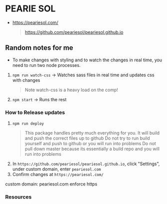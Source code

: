 # PEARIE SOL

- https://peariesol.com/
  > https://github.com/peariesol/peariesol.github.io

## Random notes for me

- To make changes with styling and to watch the changes in real time, you need to run two node processes.

1. `npm run watch-css` -> Watches sass files in real time and updates css with changes
   > Note watch-css is a heavy load on the comp!
2. `npm start` -> Runs the rest

### How to Release updates

1. `npm run deploy`
   > This package handles pretty much everything for you. It will build and push the correct files up to github
   > Do not try to run build yourself and push to github or you will run into problems
   > Do not pull down master because its essentially a build repo and you will run into problems
2. In `https://github.com/peariesol/peariesol.github.io`, click "Settings", under custom domain, enter `peariesol.com`
3. Confirm changes at `https://peariesol.com/`

custom domain: peariesol.com
enforce https

### Resources

<!-- https://gifcities.org/ -->
<!-- http://www.rw-designer.com/gallery -->
<!-- https://hackernoon.com/how-to-set-up-godaddy-domain-with-github-pages-a9300366c7b -->
